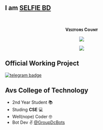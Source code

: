## I am [SELFIE BD](https://telegram.dog/Selfiebd)
<br><p align="center"><b>Vɪꜱɪᴛᴏʀꜱ Cᴏᴜɴᴛ</b></p>  
<p align="center"><img align="center" src="https://profile-counter.glitch.me/{selfie-bd}/count.svg" /></p> 

<p align="center">
  <a href="https://github.com/selfie-bd">
    <img src="https://github-readme-streak-stats.herokuapp.com/?user=selfie-bd#version3"/>
  </a>
</p>

## Official Working Project

[![telegram badge](https://img.shields.io/badge/GroupDcBOTS-30302f?style=flat&logo=telegram)](https://telegram.dog/groupdcbots)

## Avs College of Technology
- 2nd Year Student 📚
- Studing **CSE** 💻
- Well(nope) Coder 🤓
- Bot Dev ✌️ [@GroupDcBots](https://t.me/groupdcbots)
